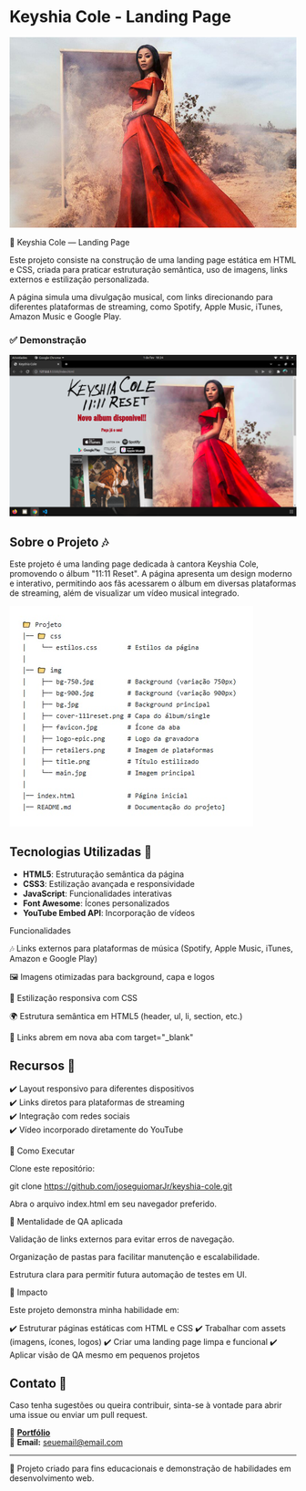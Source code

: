 # Keyshia Cole - Landing Page

![Keyshia Cole](./img/main.jpg)

🎵 Keyshia Cole — Landing Page

Este projeto consiste na construção de uma landing page estática em HTML e CSS, criada para praticar estruturação semântica, uso de imagens, links externos e estilização personalizada.

A página simula uma divulgação musical, com links direcionando para diferentes plataformas de streaming, como Spotify, Apple Music, iTunes, Amazon Music e Google Play.

### ✅ Demonstração
 <img src="./img/Captura de tela de 2022-02-01 18-24-54.png">

## Sobre o Projeto 🎶
Este projeto é uma landing page dedicada à cantora Keyshia Cole, promovendo o álbum "11:11 Reset". A página apresenta um design moderno e interativo, permitindo aos fãs acessarem o álbum em diversas plataformas de streaming, além de visualizar um vídeo musical integrado.

<img src="./assets/demoTwo.jpg" >

## Tecnologias Utilizadas 🚀
- **HTML5**: Estruturação semântica da página
- **CSS3**: Estilização avançada e responsividade
- **JavaScript**: Funcionalidades interativas
- **Font Awesome**: Ícones personalizados
- **YouTube Embed API**: Incorporação de vídeos

Funcionalidades

🎶 Links externos para plataformas de música (Spotify, Apple Music, iTunes, Amazon e Google Play)

🖼️ Imagens otimizadas para background, capa e logos

🎨 Estilização responsiva com CSS

🌍 Estrutura semântica em HTML5 (header, ul, li, section, etc.)

🔗 Links abrem em nova aba com target="_blank"

## Recursos 📌
✔️ Layout responsivo para diferentes dispositivos  
✔️ Links diretos para plataformas de streaming  
✔️ Integração com redes sociais  
✔️ Vídeo incorporado diretamente do YouTube  

🚀 Como Executar

Clone este repositório:

git clone https://github.com/joseguiomarJr/keyshia-cole.git


Abra o arquivo index.html em seu navegador preferido.

🧪 Mentalidade de QA aplicada

Validação de links externos para evitar erros de navegação.

Organização de pastas para facilitar manutenção e escalabilidade.

Estrutura clara para permitir futura automação de testes em UI.

🌟 Impacto

Este projeto demonstra minha habilidade em:

✔️ Estruturar páginas estáticas com HTML e CSS
✔️ Trabalhar com assets (imagens, ícones, logos)
✔️ Criar uma landing page limpa e funcional
✔️ Aplicar visão de QA mesmo em pequenos projetos


## Contato 📩
Caso tenha sugestões ou queira contribuir, sinta-se à vontade para abrir uma issue ou enviar um pull request.

🔗 **[Portfólio](https://seu-portfolio.com)**  
📧 **Email:** seuemail@email.com

---
📝 Projeto criado para fins educacionais e demonstração de habilidades em desenvolvimento web.




